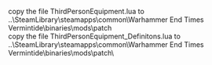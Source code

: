 copy the file ThirdPersonEquipment.lua to ..\SteamLibrary\steamapps\common\Warhammer End Times Vermintide\binaries\mods\patch\
copy the file ThirdPersonEquipment_Definitons.lua to ..\SteamLibrary\steamapps\common\Warhammer End Times Vermintide\binaries\mods\patch\
